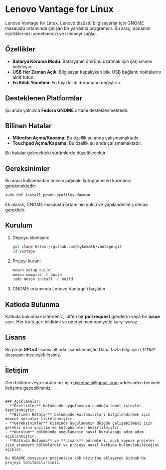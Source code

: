 # Lenovo Vantage for Linux

Lenovo Vantage for Linux, Lenovo dizüstü bilgisayarlar için GNOME masaüstü ortamında çalışan bir yardımcı programdır. Bu araç, donanım özelliklerinizi yönetmenizi ve izlemeyi sağlar.

## Özellikler

- **Batarya Koruma Modu**: Bataryanın ömrünü uzatmak için şarj sınırını belirleyin.
- **USB Her Zaman Açık**: Bilgisayar kapalıyken bile USB bağlantı noktalarını aktif tutun.
- **Fn Kilidi Yönetimi**: Fn tuşu kilidi durumunu değiştirin.

## Desteklenen Platformlar

Şu anda yalnızca **Fedora GNOME** ortamı desteklenmektedir.

## Bilinen Hatalar

- **Mikrofon Açma/Kapama**: Bu özellik şu anda çalışmamaktadır.
- **Touchpad Açma/Kapama**: Bu özellik şu anda çalışmamaktadır.

Bu hatalar gelecekteki sürümlerde düzeltilecektir.

## Gereksinimler

Bu aracı kullanmadan önce aşağıdaki kütüphaneleri kurmanız gerekmektedir:

```bash
sudo dnf install power-profiles-daemon
```

Ek olarak, GNOME masaüstü ortamının yüklü ve yapılandırılmış olması gereklidir.

## Kurulum

1. Depoyu klonlayın:

    ```bash
    git clone https://github.com/bykemalh/vantage.git
    cd vantage
    ```

2. Projeyi kurun:

    ```bash
    meson setup build
    meson compile -C build
    sudo meson install -C build
    ```

3. GNOME ortamında Lenovo Vantage'ı başlatın.

## Katkıda Bulunma

Katkıda bulunmak isterseniz, lütfen bir **pull request** gönderin veya bir **issue** açın. Her türlü geri bildirimi ve öneriyi memnuniyetle karşılıyoruz.

## Lisans

Bu proje **GPLv3** lisansı altında lisanslanmıştır. Daha fazla bilgi için `LICENSE` dosyasını inceleyebilirsiniz.

## İletişim

Geri bildirim veya sorularınız için [bykemalh@gmail.com](mailto:bykemalh@gmail.com) adresinden benimle iletişime geçebilirsiniz.
```

### Açıklamalar:
- **Özellikler** bölümünde uygulamanın sunduğu temel işlevler özetlenmiştir.
- **Bilinen Hatalar** bölümünde kullanıcıları bilgilendirmek için mevcut sorunlar listelenmiştir.
- **Gereksinimler** kısmında uygulamanın düzgün çalışabilmesi için gerekli olan yazılım ve kütüphaneler belirtilmiştir.
- **Kurulum** bölümünde uygulamanın nasıl kurulacağı adım adım açıklanmıştır.
- **Katkıda Bulunma** ve **Lisans** bölümleri, açık kaynak projeler için standart bölümlerdir ve projeye nasıl katkıda bulunulabileceğini açıklar.

Bu README dosyasını projenizin kök dizinine ekleyerek GitHub'da projeyi tanıtabilirsiniz.
